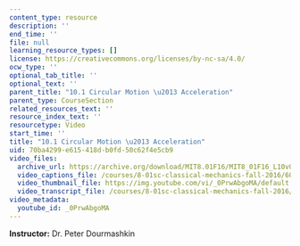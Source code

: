 ```yaml
---
content_type: resource
description: ''
end_time: ''
file: null
learning_resource_types: []
license: https://creativecommons.org/licenses/by-nc-sa/4.0/
ocw_type: ''
optional_tab_title: ''
optional_text: ''
parent_title: "10.1 Circular Motion \u2013 Acceleration"
parent_type: CourseSection
related_resources_text: ''
resource_index_text: ''
resourcetype: Video
start_time: ''
title: "10.1 Circular Motion \u2013 Acceleration"
uid: 70ba4299-e615-418d-b0fd-50c62f4e5cb9
video_files:
  archive_url: https://archive.org/download/MIT8.01F16/MIT8_01F16_L10v01_360p.mp4
  video_captions_file: /courses/8-01sc-classical-mechanics-fall-2016/606ab3a0b9265977b4ada49cccc80ae4_0PrwAbgoMA.vtt
  video_thumbnail_file: https://img.youtube.com/vi/_0PrwAbgoMA/default.jpg
  video_transcript_file: /courses/8-01sc-classical-mechanics-fall-2016/0d45daac5bb25ee5cc7a94fccd6b9860_0PrwAbgoMA.pdf
video_metadata:
  youtube_id: _0PrwAbgoMA
---
```


**Instructor:** Dr. Peter Dourmashkin

